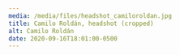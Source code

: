 ```yaml
---
media: /media/files/headshot_camiloroldan.jpg
title: Camilo Roldán, headshot (cropped)
alt: Camilo Roldán
date: 2020-09-16T18:01:00-0500
---
```

